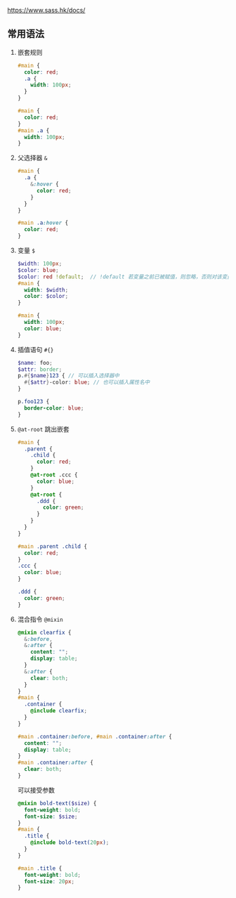 https://www.sass.hk/docs/

## 常用语法

1. 嵌套规则

   ```scss
   #main {
     color: red;
     .a {
       width: 100px;
     }
   }
   ```

   ```css
   #main {
     color: red;
   }
   #main .a {
     width: 100px;
   }
   ```

2. 父选择器 `&`

   ```scss
   #main {
     .a {
       &:hover {
         color: red;
       }
     }
   }
   ```

   ```css
   #main .a:hover {
     color: red;
   }
   ```

3. 变量 `$`

   ```scss
   $width: 100px;
   $color: blue;
   $color: red !default;  // !default 若变量之前已被赋值，则忽略，否则对该变量进行赋值
   #main {
     width: $width;
     color: $color;
   }
   ```

   ```css
   #main {
     width: 100px;
     color: blue;
   }
   ```

4. 插值语句 `#{}`

   ```scss
   $name: foo;
   $attr: border;
   p.#{$name}123 { // 可以插入选择器中
     #{$attr}-color: blue; // 也可以插入属性名中
   }
   ```

   ```css
   p.foo123 {
     border-color: blue;
   }
   ```

5. `@at-root` 跳出嵌套

   ```scss
   #main {
     .parent {
       .child {
         color: red;
       }
       @at-root .ccc {
         color: blue;
       }
       @at-root {
         .ddd {
           color: green;
         }
       }
     }
   }
   ```

   ```css
   #main .parent .child {
     color: red;
   }
   .ccc {
     color: blue;
   }
   
   .ddd {
     color: green;
   }
   ```

6. 混合指令 `@mixin`

   ```scss
   @mixin clearfix {
     &:before,
     &:after {
       content: "";
       display: table;
     }
     &:after {
       clear: both;
     }
   }
   #main {
     .container {
       @include clearfix;
     }
   }
   ```

   ```css
   #main .container:before, #main .container:after {
     content: "";
     display: table;
   }
   #main .container:after {
     clear: both;
   }
   ```

   可以接受参数

   ```scss
   @mixin bold-text($size) {
     font-weight: bold;
     font-size: $size;
   }
   #main {
     .title {
       @include bold-text(20px);
     }
   }
   ```

   ```css
   #main .title {
     font-weight: bold;
     font-size: 20px;
   }
   ```

   